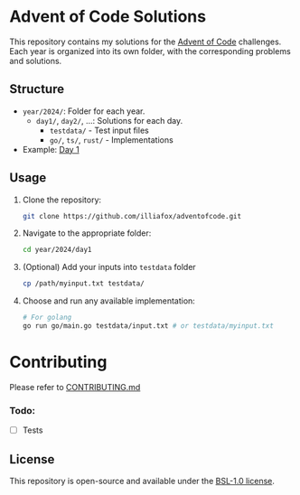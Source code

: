 # Advent of Code Solutions

This repository contains my solutions for the [Advent of Code](https://adventofcode.com/) challenges. Each year is
organized into its own folder, with the corresponding problems and solutions.

## Structure

- `year/2024/`: Folder for each year.
    - `day1/`, `day2/`, ...: Solutions for each day.
        - `testdata/` - Test input files
        - `go/`, `ts/`, `rust/` - Implementations
- Example: [Day 1](year/2024/day1)
    
## Usage

1. Clone the repository:
   ```bash
   git clone https://github.com/illiafox/adventofcode.git
   ```
2. Navigate to the appropriate folder:
   ```bash
   cd year/2024/day1
   ```
3. (Optional) Add your inputs into `testdata` folder
    ```bash
    cp /path/myinput.txt testdata/
    ```
4. Choose and run any available implementation:
    ```bash
   # For golang 
   go run go/main.go testdata/input.txt # or testdata/myinput.txt
    ```

# Contributing
Please refer to [CONTRIBUTING.md](CONTRIBUTING.md)
### Todo:
- [ ] Tests

## License
This repository is open-source and available under the [BSL-1.0 license](LICENSE).

